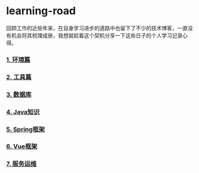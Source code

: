 # learning-road
回顾工作的近些年来，在自身学习进步的道路中也留下了不少的技术博客，一直没有机会将其梳理成册，我想就趁着这个契机分享一下这些日子的个人学习记录心得。

### [1. 环境篇](./1.env/README.md)


### [2. 工具篇](./2.tool/README.md)


### [3. 数据库](./3.database/README.md)


### [4. Java知识](./4.java/README.md)


### [5. Spring框架](./5.spring/README.md)


### [6. Vue框架](./6.vue/README.md)


### [7. 服务运维](./7.linux/README.md)

